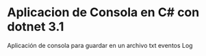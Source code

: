 # Aplicacion de Consola en C# con dotnet 3.1
Aplicación de consola para guardar en un archivo txt eventos Log
